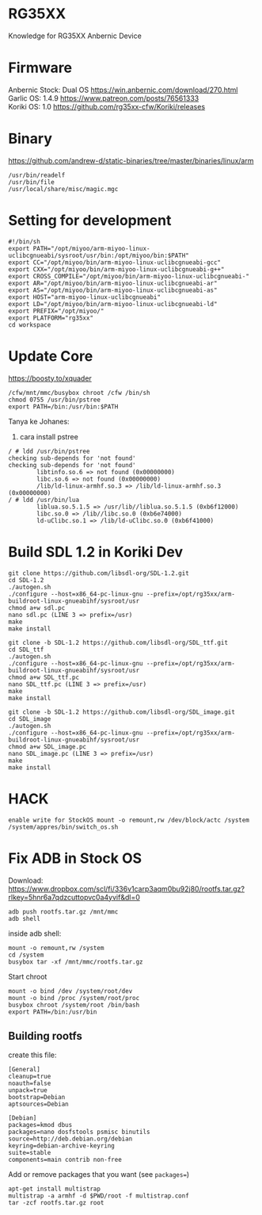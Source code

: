 # RG35XX
Knowledge for RG35XX Anbernic Device

# Firmware
Anbernic Stock: Dual OS https://win.anbernic.com/download/270.html  
Garlic OS: 1.4.9 https://www.patreon.com/posts/76561333  
Koriki OS: 1.0 https://github.com/rg35xx-cfw/Koriki/releases  

# Binary
https://github.com/andrew-d/static-binaries/tree/master/binaries/linux/arm  
```
/usr/bin/readelf
/usr/bin/file
/usr/local/share/misc/magic.mgc
```

# Setting for development
```shell
#!/bin/sh
export PATH="/opt/miyoo/arm-miyoo-linux-uclibcgnueabi/sysroot/usr/bin:/opt/miyoo/bin:$PATH"
export CC="/opt/miyoo/bin/arm-miyoo-linux-uclibcgnueabi-gcc"
export CXX="/opt/miyoo/bin/arm-miyoo-linux-uclibcgnueabi-g++"
export CROSS_COMPILE="/opt/miyoo/bin/arm-miyoo-linux-uclibcgnueabi-"
export AR="/opt/miyoo/bin/arm-miyoo-linux-uclibcgnueabi-ar"
export AS="/opt/miyoo/bin/arm-miyoo-linux-uclibcgnueabi-as"
export HOST="arm-miyoo-linux-uclibcgnueabi"
export LD="/opt/miyoo/bin/arm-miyoo-linux-uclibcgnueabi-ld"
export PREFIX="/opt/miyoo/"
export PLATFORM="rg35xx"
cd workspace
```

# Update Core
https://boosty.to/xquader  

```shell
/cfw/mnt/mmc/busybox chroot /cfw /bin/sh
chmod 0755 /usr/bin/pstree
export PATH=/bin:/usr/bin:$PATH
```

Tanya ke Johanes:
1. cara install pstree

```shell
/ # ldd /usr/bin/pstree
checking sub-depends for 'not found'
checking sub-depends for 'not found'
        libtinfo.so.6 => not found (0x00000000)
        libc.so.6 => not found (0x00000000)
        /lib/ld-linux-armhf.so.3 => /lib/ld-linux-armhf.so.3 (0x00000000)
/ # ldd /usr/bin/lua
        liblua.so.5.1.5 => /usr/lib//liblua.so.5.1.5 (0xb6f12000)
        libc.so.0 => /lib//libc.so.0 (0xb6e74000)
        ld-uClibc.so.1 => /lib/ld-uClibc.so.0 (0xb6f41000)
```

# Build SDL 1.2 in Koriki Dev
```shell
git clone https://github.com/libsdl-org/SDL-1.2.git
cd SDL-1.2
./autogen.sh
./configure --host=x86_64-pc-linux-gnu --prefix=/opt/rg35xx/arm-buildroot-linux-gnueabihf/sysroot/usr
chmod a+w sdl.pc
nano sdl.pc (LINE 3 => prefix=/usr)
make
make install

git clone -b SDL-1.2 https://github.com/libsdl-org/SDL_ttf.git
cd SDL_ttf
./autogen.sh
./configure --host=x86_64-pc-linux-gnu --prefix=/opt/rg35xx/arm-buildroot-linux-gnueabihf/sysroot/usr
chmod a+w SDL_ttf.pc
nano SDL_ttf.pc (LINE 3 => prefix=/usr)
make
make install

git clone -b SDL-1.2 https://github.com/libsdl-org/SDL_image.git
cd SDL_image
./autogen.sh
./configure --host=x86_64-pc-linux-gnu --prefix=/opt/rg35xx/arm-buildroot-linux-gnueabihf/sysroot/usr
chmod a+w SDL_image.pc
nano SDL_image.pc (LINE 3 => prefix=/usr)
make
make install

```

# HACK
```
enable write for StockOS mount -o remount,rw /dev/block/actc /system
/system/appres/bin/switch_os.sh
```

# Fix ADB in Stock OS
Download:
https://www.dropbox.com/scl/fi/336v1carp3aqm0bu92j80/rootfs.tar.gz?rlkey=5hnr6a7qdzcuttopvc0a4yvif&dl=0
```
adb push rootfs.tar.gz /mnt/mmc
adb shell
```
inside adb shell:

```
mount -o remount,rw /system
cd /system
busybox tar -xf /mnt/mmc/rootfs.tar.gz
```

Start chroot

```
mount -o bind /dev /system/root/dev
mount -o bind /proc /system/root/proc
busybox chroot /system/root /bin/bash
export PATH=/bin:/usr/bin
```


## Building rootfs

create this file:
```
[General]
cleanup=true
noauth=false
unpack=true
bootstrap=Debian
aptsources=Debian

[Debian]
packages=kmod dbus
packages=nano dosfstools psmisc binutils
source=http://deb.debian.org/debian
keyring=debian-archive-keyring
suite=stable
components=main contrib non-free
```

Add or remove packages that you want (see `packages=`)

```
apt-get install multistrap
multistrap -a armhf -d $PWD/root -f multistrap.conf
tar -zcf rootfs.tar.gz root 
```


